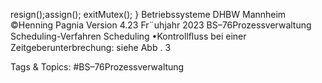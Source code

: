 resign();assign();
exitMutex();
}
Betriebssysteme DHBW Mannheim ©Henning Pagnia Version 4.23 Fr¨uhjahr 2023 BS–76Prozessverwaltung Scheduling-Verfahren Scheduling
•Kontrollﬂuss bei einer Zeitgeberunterbrechung: siehe Abb . 3

   Tags & Topics:
   #BS–76Prozessverwaltung